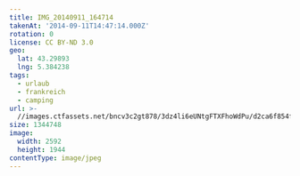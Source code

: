 ```yaml
---
title: IMG_20140911_164714
takenAt: '2014-09-11T14:47:14.000Z'
rotation: 0
license: CC BY-ND 3.0
geo:
  lat: 43.29893
  lng: 5.384238
tags:
  - urlaub
  - frankreich
  - camping
url: >-
  //images.ctfassets.net/bncv3c2gt878/3dz4li6eUNtgFTXFhoWdPu/d2ca6f854f15aa8b96dadac5d5a2812f/img_20140911_164714_28278606606_o
size: 1344748
image:
  width: 2592
  height: 1944
contentType: image/jpeg
---
```


